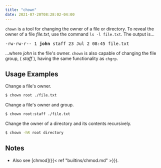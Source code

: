 ```yaml
---
title: "chown"
date: 2021-07-20T08:28:02-04:00
---
```


`chown` is a tool for changing the owner of a file or directory. To reveal the
owner of a file _file.txt_, use the command `ls -l file.txt`. The output is...

<pre>
-rw-rw-r-- 1 <b>john</b> staff 23 Jul 2 08:45 file.txt
</pre>

...where _john_ is the file's owner. `chown` is also capable of changing the
file group, ( _staff_ ), having the same functionality as `chgrp`.

## Usage Examples

Change a file's owner.

```bash
$ chown root ./file.txt
```

Change a file's owner and group.

```bash
$ chown root:staff ./file.txt
```

Change the owner of a directory and its contents recursively.

```bash
$ chown -hR root directory
```

## Notes

- Also see [chmod]({{< ref "builtins/chmod.md" >}}).
